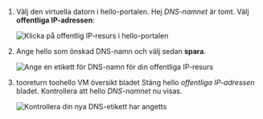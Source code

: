
1. Välj den virtuella datorn i hello-portalen. Hej *DNS-namnet* är tomt. Välj **offentliga IP-adressen**:
   
   ![Klicka på offentlig IP-resurs i hello-portalen](./media/virtual-machines-common-portal-create-fqdn/locatePublicIP.PNG)

2. Ange hello som önskad DNS-namn och välj sedan **spara**.
   
   ![Ange en etikett för DNS-namn för din offentliga IP-resurs](./media/virtual-machines-common-portal-create-fqdn/dnsNameLabel.PNG)
 

3. tooreturn toohello VM översikt bladet Stäng hello *offentliga IP-adressen* bladet. Kontrollera att hello *DNS-namnet* nu visas.
   
   ![Kontrollera din nya DNS-etikett har angetts](./media/virtual-machines-common-portal-create-fqdn/fqdnCreated.PNG)

